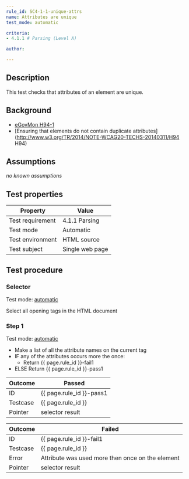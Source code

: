 ```yaml
---
rule_id: SC4-1-1-unique-attrs
name: Attributes are unique
test_mode: automatic

criteria:
- 4.1.1 # Parsing (Level A)

author:

---
```


## Description

This test checks that attributes of an element are unique.

## Background

- [eGovMon H94-1](http://wiki.egovmon.no/wiki/SC4.1.1#ID:_H94-1)
- [Ensuring that elements do not contain duplicate attributes](http://www.w3.org/TR/2014/NOTE-WCAG20-TECHS-20140311/H94 H94)

## Assumptions

*no known assumptions*

## Test properties

| Property         | Value
|------------------|----
| Test requirement | 4.1.1 Parsing
| Test mode        | Automatic
| Test environment | HTML source
| Test subject     | Single web page

## Test procedure

### Selector

Test mode: [automatic][AUTO]

Select all opening tags in the HTML document

### Step 1

Test mode: [automatic][AUTO]

- Make a list of all the attribute names on the current tag
- IF any of the attributes occurs more the once:
  - Return {{ page.rule_id }}-fail1
- ELSE Return {{ page.rule_id }}-pass1

| Outcome  | Passed
|----------|-----
| ID       | {{ page.rule_id }}-pass1
| Testcase | {{ page.rule_id }}
| Pointer  | selector result

| Outcome  | Failed
|----------|-----
| ID       | {{ page.rule_id }}-fail1
| Testcase | {{ page.rule_id }}
| Error    | Attribute <attribute-name> was used more then once on the element <pointer>
| Pointer  | selector result

[AUTO]: ../pages/test-modes.html#automatic
[MANUAL]: ../pages/test-modes.html#manual